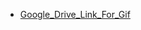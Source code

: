 - [Google_Drive_Link_For_Gif](https://drive.google.com/file/d/1k2R0_KR-4UT7BQ2j7F7856Az28DfJj7p/view?usp=sharing)

